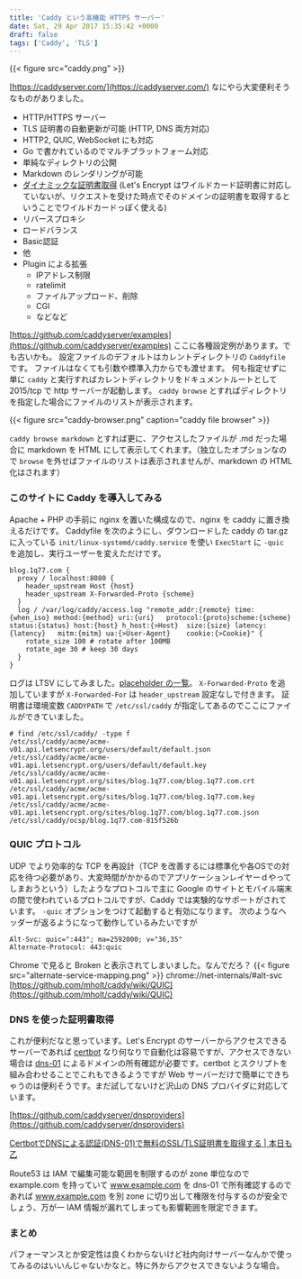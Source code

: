 ```yaml
---
title: 'Caddy という高機能 HTTPS サーバー'
date: Sat, 29 Apr 2017 15:35:42 +0000
draft: false
tags: ['Caddy', 'TLS']
---
```


{{< figure src="caddy.png" >}}

[https://caddyserver.com/](https://caddyserver.com/) なにやら大変便利そうなものがありました。

* HTTP/HTTPS サーバー
* TLS 証明書の自動更新が可能 (HTTP, DNS 両方対応)
* HTTP2, QUIC, WebSocket にも対応
* Go で書かれているのでマルチプラットフォーム対応
* 単純なディレクトリの公開
* Markdown のレンダリングが可能
* [ダイナミックな証明書取得](https://caddyserver.com/docs/automatic-https#on-demand) (Let's Encrypt はワイルドカード証明書に対応していないが、リクエストを受けた時点でそのドメインの証明書を取得するということでワイルドカードっぽく使える)
* リバースプロキシ
* ロードバランス
* Basic認証
* 他
* Plugin による拡張
  * IPアドレス制限
  * ratelimit
  * ファイルアップロード、削除
  * CGI
  * などなど

[https://github.com/caddyserver/examples](https://github.com/caddyserver/examples) ここに各種設定例があります。でも古いかも。
設定ファイルのデフォルトはカレントディレクトリの `Caddyfile` です。
ファイルはなくても引数や標準入力からでも渡せます。
何も指定せずに単に `caddy` と実行すればカレントディレクトリをドキュメントルートとして 2015/tcp で http サーバーが起動します。
`caddy browse` とすればディレクトリを指定した場合にファイルのリストが表示されます。

{{< figure src="caddy-browser.png" caption="caddy file browser" >}}

`caddy browse markdown` とすれば更に、アクセスしたファイルが .md だった場合に markdown を HTML にして表示してくれます。（独立したオプションなので `browse` を外せばファイルのリストは表示されませんが、markdown の HTML 化はされます）

### このサイトに Caddy を導入してみる

Apache + PHP の手前に nginx を置いた構成なので、nginx を caddy に置き換えるだけです。 Caddyfile を次のようにし、ダウンロードした caddy の tar.gz に入っている `init/linux-systemd/caddy.service` を使い `ExecStart` に `-quic` を追加し、実行ユーザーを変えただけです。

```
blog.1q77.com {
  proxy / localhost:8080 {
    header_upstream Host {host}
    header_upstream X-Forwarded-Proto {scheme}
  }
  log / /var/log/caddy/access.log "remote_addr:{remote}	time:{when_iso}	method:{method}	uri:{uri}	protocol:{proto}scheme:{scheme}	status:{status}	host:{host}	h_host:{>Host}	size:{size}	latency:{latency}	mitm:{mitm}	ua:{>User-Agent}	cookie:{>Cookie}" {
    rotate_size 100 # rotate after 100MB
    rotate_age 30 # keep 30 days
  }
}
```

ログは LTSV にしてみました。[placeholder の一覧](https://caddyserver.com/docs/placeholders)。
`X-Forwarded-Proto` を追加していますが `X-Forwarded-For` は `header_upstream` 設定なしで付きます。
証明書は環境変数 `CADDYPATH` で `/etc/ssl/caddy` が指定してあるのでここにファイルができていました。

```
# find /etc/ssl/caddy/ -type f
/etc/ssl/caddy/acme/acme-v01.api.letsencrypt.org/users/default/default.json
/etc/ssl/caddy/acme/acme-v01.api.letsencrypt.org/users/default/default.key
/etc/ssl/caddy/acme/acme-v01.api.letsencrypt.org/sites/blog.1q77.com/blog.1q77.com.crt
/etc/ssl/caddy/acme/acme-v01.api.letsencrypt.org/sites/blog.1q77.com/blog.1q77.com.key
/etc/ssl/caddy/acme/acme-v01.api.letsencrypt.org/sites/blog.1q77.com/blog.1q77.com.json
/etc/ssl/caddy/ocsp/blog.1q77.com-815f526b
```

### QUIC プロトコル

UDP でより効率的な TCP を再設計（TCP を改善するには標準化や各OSでの対応を待つ必要があり、大変時間がかかるのでアプリケーションレイヤーｄやってしまおうという）したようなプロトコルで主に Google のサイトとモバイル端末の間で使われているプロトコルですが、Caddy では実験的なサポートがされています。
`-quic` オプションをつけて起動すると有効になります。
次のようなヘッダーが返るようになって動作しているみたいですが

```
Alt-Svc: quic=":443"; ma=2592000; v="36,35"
Alternate-Protocol: 443:quic
```

Chrome で見ると Broken と表示されてしまいました。なんでだろ？
{{< figure src="alternate-service-mapping.png" >}}
chrome://net-internals/#alt-svc
[https://github.com/mholt/caddy/wiki/QUIC](https://github.com/mholt/caddy/wiki/QUIC)

### DNS を使った証明書取得

これが便利だなと思っています。Let's Encrypt のサーバーからアクセスできるサーバーであれば [certbot](https://certbot.eff.org/) なり何なりで自動化は容易ですが、アクセスできない場合は [dns-01](https://tools.ietf.org/html/draft-ietf-acme-acme-03#section-7.4) によるドメインの所有確認が必要です。certbot とスクリプトを組み合わせることでこれもできるようですが Web サーバーだけで簡単にできちゃうのは便利そうです。まだ試してないけど沢山の DNS プロバイダに対応しています。

[https://github.com/caddyserver/dnsproviders](https://github.com/caddyserver/dnsproviders)

[CertbotでDNSによる認証(DNS-01)で無料のSSL/TLS証明書を取得する | 本日も乙](http://blog.jicoman.info/2017/04/certbot_dns_01/)

Route53 は IAM で編集可能な範囲を制限するのが zone 単位なので example.com を持っていて www.example.com を dns-01 で所有確認するのであれば www.example.com を別 zone に切り出して権限を付与するのが安全でしょう、万が一 IAM 情報が漏れてしまっても影響範囲を限定できます。

### まとめ

パフォーマンスとか安定性は良くわからないけど社内向けサーバーなんかで使ってみるのはいいんじゃないかなと。特に外からアクセスできないような場合。

